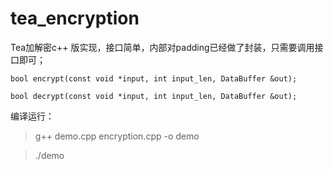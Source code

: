 # tea_encryption

Tea加解密c++ 版实现，接口简单，内部对padding已经做了封装，只需要调用接口即可；

```
bool encrypt(const void *input, int input_len, DataBuffer &out);

bool decrypt(const void *input, int input_len, DataBuffer &out);
```

编译运行：
> g++ demo.cpp encryption.cpp -o demo

> ./demo
